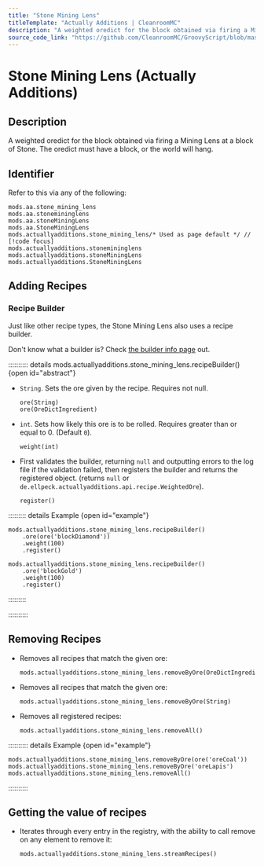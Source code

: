 ```yaml
---
title: "Stone Mining Lens"
titleTemplate: "Actually Additions | CleanroomMC"
description: "A weighted oredict for the block obtained via firing a Mining Lens at a block of Stone. The oredict must have a block, or the world will hang."
source_code_link: "https://github.com/CleanroomMC/GroovyScript/blob/master/src/main/java/com/cleanroommc/groovyscript/compat/mods/actuallyadditions/StoneMiningLens.java"
---
```


# Stone Mining Lens (Actually Additions)

## Description

A weighted oredict for the block obtained via firing a Mining Lens at a block of Stone. The oredict must have a block, or the world will hang.

## Identifier

Refer to this via any of the following:

```groovy:no-line-numbers {5}
mods.aa.stone_mining_lens
mods.aa.stonemininglens
mods.aa.stoneMiningLens
mods.aa.StoneMiningLens
mods.actuallyadditions.stone_mining_lens/* Used as page default */ // [!code focus]
mods.actuallyadditions.stonemininglens
mods.actuallyadditions.stoneMiningLens
mods.actuallyadditions.StoneMiningLens
```


## Adding Recipes

### Recipe Builder

Just like other recipe types, the Stone Mining Lens also uses a recipe builder.

Don't know what a builder is? Check [the builder info page](../../introduction/builder.md) out.

:::::::::: details mods.actuallyadditions.stone_mining_lens.recipeBuilder() {open id="abstract"}
- `String`. Sets the ore given by the recipe. Requires not null.

    ```groovy:no-line-numbers
    ore(String)
    ore(OreDictIngredient)
    ```

- `int`. Sets how likely this ore is to be rolled. Requires greater than or equal to 0. (Default `0`).

    ```groovy:no-line-numbers
    weight(int)
    ```

- First validates the builder, returning `null` and outputting errors to the log file if the validation failed, then registers the builder and returns the registered object. (returns `null` or `de.ellpeck.actuallyadditions.api.recipe.WeightedOre`).

    ```groovy:no-line-numbers
    register()
    ```

::::::::: details Example {open id="example"}
```groovy:no-line-numbers
mods.actuallyadditions.stone_mining_lens.recipeBuilder()
    .ore(ore('blockDiamond'))
    .weight(100)
    .register()

mods.actuallyadditions.stone_mining_lens.recipeBuilder()
    .ore('blockGold')
    .weight(100)
    .register()
```

:::::::::

::::::::::

## Removing Recipes

- Removes all recipes that match the given ore:

    ```groovy:no-line-numbers
    mods.actuallyadditions.stone_mining_lens.removeByOre(OreDictIngredient)
    ```

- Removes all recipes that match the given ore:

    ```groovy:no-line-numbers
    mods.actuallyadditions.stone_mining_lens.removeByOre(String)
    ```

- Removes all registered recipes:

    ```groovy:no-line-numbers
    mods.actuallyadditions.stone_mining_lens.removeAll()
    ```

:::::::::: details Example {open id="example"}
```groovy:no-line-numbers
mods.actuallyadditions.stone_mining_lens.removeByOre(ore('oreCoal'))
mods.actuallyadditions.stone_mining_lens.removeByOre('oreLapis')
mods.actuallyadditions.stone_mining_lens.removeAll()
```

::::::::::

## Getting the value of recipes

- Iterates through every entry in the registry, with the ability to call remove on any element to remove it:

    ```groovy:no-line-numbers
    mods.actuallyadditions.stone_mining_lens.streamRecipes()
    ```

